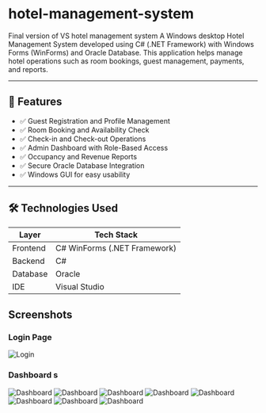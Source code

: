 # hotel-management-system
Final version of VS hotel management system
A Windows desktop Hotel Management System developed using C# (.NET Framework) with Windows Forms (WinForms) and Oracle Database.
This application helps manage hotel operations such as room bookings, guest management, payments, and reports.

---

## 📌 Features

- ✅ Guest Registration and Profile Management  
- ✅ Room Booking and Availability Check  
- ✅ Check-in and Check-out Operations  
- ✅ Admin Dashboard with Role-Based Access  
- ✅ Occupancy and Revenue Reports  
- ✅ Secure Oracle Database Integration  
- ✅ Windows GUI for easy usability  

---

## 🛠 Technologies Used

| Layer       | Tech Stack                     |
|-------------|--------------------------------|
| Frontend    | C# WinForms (.NET Framework)   |
| Backend     | C#                             |
| Database    | Oracle                         |
| IDE         | Visual Studio                  |

## Screenshots

### Login Page  
![Login](Screenshot/login.png)

### Dashboard s 
![Dashboard](Screenshot/M1.png)
![Dashboard](Screenshot/M2.png)
![Dashboard](Screenshot/M3.png)
![Dashboard](Screenshot/M4.png)
![Dashboard](Screenshot/M5.png)
![Dashboard](Screenshot/R1.png)
![Dashboard](Screenshot/r2.png)
![Dashboard](Screenshot/R3.png)



